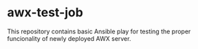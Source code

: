 # awx-test-job
This repository contains basic Ansible play for testing the proper funcionality of newly deployed AWX server.

